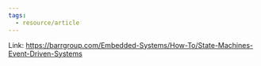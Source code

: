 ```yaml
---
tags:
  - resource/article
---
```


Link: https://barrgroup.com/Embedded-Systems/How-To/State-Machines-Event-Driven-Systems
